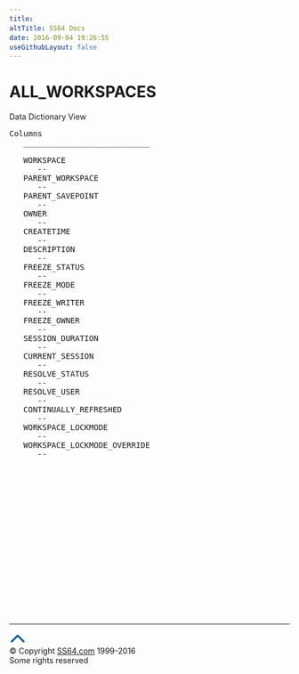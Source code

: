 ```yaml
---
title:
altTitle: SS64 Docs
date: 2016-09-04 19:26:55
useGithubLayout: false
---
```

<!-- #BeginLibraryItem "/Library/head_orad.lbi" --><!-- #EndLibraryItem --><h1>ALL_WORKSPACES </h1><p> Data Dictionary View </p> 
 
<pre>Columns
   ___________________________
 
   WORKSPACE
      --
   PARENT_WORKSPACE
      --
   PARENT_SAVEPOINT
      --
   OWNER
      --
   CREATETIME
      --
   DESCRIPTION
      --
   FREEZE_STATUS
      --
   FREEZE_MODE
      --
   FREEZE_WRITER
      --
   FREEZE_OWNER
      --
   SESSION_DURATION
      --
   CURRENT_SESSION
      --
   RESOLVE_STATUS
      --
   RESOLVE_USER
      --
   CONTINUALLY_REFRESHED
      --
   WORKSPACE_LOCKMODE
      --
   WORKSPACE_LOCKMODE_OVERRIDE
      --

</pre><!-- #BeginLibraryItem "/Library/foot_orad.lbi" --><p>
<!-- oracle-footer -->
<ins class="adsbygoogle" style="display:inline-block;width:300px;height:250px" data-ad-client="ca-pub-6140977852749469" data-ad-slot="4275490898"></ins>
<script>
(adsbygoogle = window.adsbygoogle || []).push({});
</script></p>
<hr>
<div id="bl" class="footer"><a href="ALL_WORKSPACES.html#"><img src="../images/top.png" width="30" height="22" alt="Back to the Top"></a></div>
<div id="br" class="footer, tagline">© Copyright <a href="http://ss64.com/">SS64.com</a> 1999-2016<br>
Some rights reserved</div>
<!-- #EndLibraryItem -->

